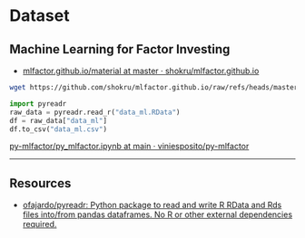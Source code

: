 # Dataset

## Machine Learning for Factor Investing

- [mlfactor.github.io/material at master · shokru/mlfactor.github.io](https://github.com/shokru/mlfactor.github.io/tree/master/material)

```bash
wget https://github.com/shokru/mlfactor.github.io/raw/refs/heads/master/material/data_ml.RData
```

```python
import pyreadr
raw_data = pyreadr.read_r("data_ml.RData")
df = raw_data["data_ml"]
df.to_csv("data_ml.csv")
```

[py-mlfactor/py_mlfactor.ipynb at main · viniesposito/py-mlfactor](https://github.com/viniesposito/py-mlfactor/blob/main/py_mlfactor.ipynb)

---

## Resources

- [ofajardo/pyreadr: Python package to read and write R RData and Rds files into/from pandas dataframes. No R or other external dependencies required.](https://github.com/ofajardo/pyreadr)
